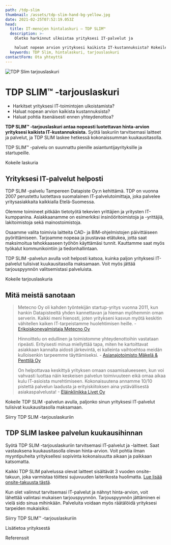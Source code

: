 ```yaml
---
path: /tdp-slim
thumbnail: /assets/tdp-slim-hand-bg-yellow.jpg
date: 2021-02-25T07:52:19.053Z
head:
  title: IT-menojen hintalaskuri – TDP SLIM™
  description: >-
    Oletko harkinnut ulkoistaa yrityksesi IT-palvelut ja 

    haluat nopean arvion yrityksesi kaikista IT-kustannuksista? Kokeile TDP SLIM™ -laskuripalvelua! 
  keywords: TDP Slim, hintalaskuri, tarjouslaskuri
contactForm: Ota yhteyttä
---
```


<HeroBlock bgColor="dark" imageAlign="right">

<div className="HeroBlockImage">

![TDP Slim tarjouslaskuri](/assets/tdp-slim-promo-dark.jpg)

</div>

<div className="HeroBlockContent">

# TDP SLIM™ -tarjouslaskuri

* Harkitset yrityksesi IT-toimintojen ulkoistamista?
* Haluat nopean arvion kaikista kustannuksista?
* Haluat pohtia itsenäisesti ennen yhteydenottoa?

**TDP SLIM™ -tarjouslaskuri antaa nopeasti luotettavan hinta-arvion yrityksesi kaikista IT-kustannuksista.** Syötä laskuriin tarvitsemasi laitteet ja palvelut, ja TDP SLIM laskee hetkessä kokonaissumman kuukausitasolla.

TDP SLIM™ -palvelu on suunnattu pienille asiantuntijayrityksille ja startupeille.

<CallToAction bgColor="brand" url="https://slim.tdp.fi" align="center">Kokeile laskuria</CallToAction>

</div>

</HeroBlock>


## Yrityksesi IT-palvelut helposti

TDP SLIM -palvelu Tampereen Datapiste Oy:n kehittämä. TDP on vuonna 2007 perustettu luotettava suomalainen IT-palvelutoimittaja, joka palvelee yritysasiakkaita kaikkialla Etelä-Suomessa.

Olemme toimineet pitkään tietotyötä tekevien yrittäjien ja yritysten IT-kumppanina. Asiakkaanamme on esimerkiksi insinööritoimistoja ja -yrittäjiä, lakitoimistoja sekä mainostoimistoja. 

Osaamme valita toimivia laitteita CAD- ja BIM-ohjelmistojen päivittäiseen pyörittämiseen. Tarjoamme nopeaa ja joustavaa etätukea, jotta saat maksimoitua tehokkaaseen työhön käyttämäsi tunnit. Kauttamme saat myös työkalut kommunikointiin ja tiedonhallintaan.

TDP SLIM -palvelun avulla voit helposti katsoa, kuinka paljon yrityksesi IT-palvelut tulisivat kuukausitasolla maksamaan. Voit myös jättää tarjouspyynnön valitsemistasi palveluista.

<CallToAction bgColor="brand" url="https://slim.tdp.fi" align="center">Kokeile tarjouslaskuria</CallToAction>

## Mitä meistä sanotaan

> Metecno Oy oli kahden työntekijän startup-yritys vuonna 2011, kun hankin Datapisteeltä yhden kannettavan ja hieman myöhemmin oman serverin. Kaikki meni hienosti, joten yritykseni kasvun myötä keskitin vähitellen kaiken IT-tarpeistamme huolehtimisen heille. - [Erikoiskonevalmistaja Metecno Oy](/referenssit/insinooritoimisto)
>
> Hinnoittelu on edullinen ja toimistomme yhteydenottoihin vastataan ripeästi. Erityisesti minua miellyttää tapa, miten he kartoittavat asiakkaan kannalta aidosti järkevintä, ei kalleinta vaihtoehtoa meidän kulloisenkin tarpeemme täyttämiseksi. - [Asianajotoimisto Mäkelä & Penttilä Oy](/referenssit/asianajotoimisto)
>
> On helpottavaa keskittyä yrityksen omaan osaamisalueeseen, kun voi vahvasti luottaa näin keskeisen palvelun toimivuuteen eikä omaa aikaa kulu IT-asioista murehtimiseen. Kokonaisuutena annamme 10/10 pistettä palvelun laadusta ja erityiskiitoksen aina ystävällisestä asiakaspalvelusta! - [Eläinklinikka Livet Oy](/referenssit/elainklinikka)

Kokeile TDP SLIM -palvelun avulla, paljonko sinun yrityksesi IT-palvelut tulisivat kuukausitasolla maksamaan.

<CallToAction bgColor="brand" url="https://slim.tdp.fi" align="center">Siirry TDP SLIM -tarjouslaskuriin</CallToAction>

## TDP SLIM laskee palvelun kuukausihinnan

Syötä TDP SLIM -tarjouslaskuriin tarvitsemasi IT-palvelut ja -laitteet. Saat vastauksena kuukausitasolla olevan hinta-arvion. Voit pohtia ilman myyntipuheita yrityksellesi sopivinta kokonaisuutta aikaan ja paikkaan katsomatta. 

Kaikki TDP SLIM palvelussa olevat laitteet sisältävät 3 vuoden onsite-takuun, joka varmistaa töittesi sujuvuuden laiterikosta huolimatta. [Lue lisää onsite-takuusta tästä](/onsite-takuu-on-yrityksen-arjen-turva).

Kun olet valinnut tarvitsemasi IT-palvelut ja nähnyt hinta-arvion, voit lähettää valintasi mukaisen tarjouspyynnön. Tarjouspyynnön jättäminen ei vielä sido sinua mihinkään. Palveluita voidaan myös räätälöidä yrityksesi tarpeiden mukaisiksi.


<CallToAction bgColor="dark" url="https://slim.tdp.fi" align="left">Siirry TDP SLIM™ -tarjouslaskuriin</CallToAction>

<CallToAction bgColor="dark" url="/yritys" align="left">Lisätietoa yrityksestä</CallToAction>

<CallToAction bgColor="dark" url="/referenssit" align="left">Referenssit</CallToAction>
